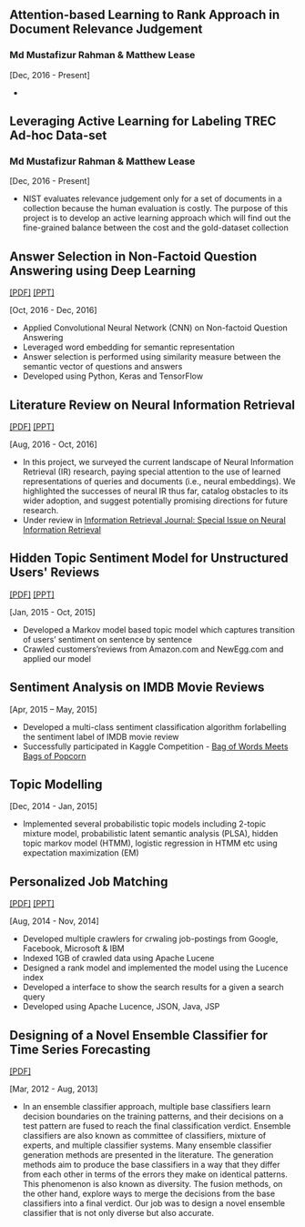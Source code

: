 ## Attention-based Learning to Rank Approach in Document Relevance Judgement 

### Md Mustafizur Rahman & Matthew Lease

[Dec, 2016 - Present]

- 

## Leveraging Active Learning for Labeling TREC Ad-hoc Data-set

### Md Mustafizur Rahman & Matthew Lease

[Dec, 2016 - Present]

- NIST evaluates relevance judgement only for a set of documents in a collection because the human evaluation is costly. The purpose of this project is to develop an active learning approach which will find out the fine-grained balance between the cost and the gold-dataset collection



## Answer Selection in Non-Factoid Question Answering using Deep Learning
[[PDF]](/paper/deep-non-factoid-qa.pdf) [[PPT]](/paper/QA_Task.pdf)

[Oct, 2016 - Dec, 2016]

- Applied Convolutional Neural Network (CNN) on Non-factoid Question Answering
- Leveraged word embedding for semantic representation 
- Answer selection is performed using similarity measure between the semantic vector of questions and answers
- Developed using Python, Keras and TensorFlow

## Literature Review on Neural Information Retrieval
[[PDF]](https://arxiv.org/abs/1611.06792) [[PPT]](http://www.slideshare.net/mattlease/deep-learning-for-information-retrieval-models-progress-opportunities)

[Aug, 2016 - Oct, 2016]

- In this project, we surveyed the current landscape of Neural Information Retrieval (IR) research, paying special attention to the use of learned representations of queries and documents (i.e., neural embeddings). We highlighted the successes of neural IR thus far, catalog obstacles to its wider adoption, and suggest potentially promising directions for future research.
- Under review in [Information Retrieval Journal: Special Issue on Neural Information Retrieval](http://www.wikicfp.com/cfp/servlet/event.showcfp?eventid=57257&copyownerid=320)


## Hidden Topic Sentiment Model for Unstructured Users' Reviews
[[PDF]](http://dl.acm.org/citation.cfm?id=2883072) [[PPT]](/paper/mustafiz-WWW16-v1.pptx) 

[Jan, 2015 - Oct, 2015]

- Developed a Markov model based topic model which captures transition of users’ sentiment on sentence by sentence
- Crawled customers’reviews from Amazon.com and NewEgg.com and applied our model

## Sentiment Analysis on IMDB Movie Reviews 
[Apr, 2015 – May, 2015]

- Developed a multi-class sentiment classification algorithm forlabelling the sentiment label of IMDB movie review
- Successfully participated in Kaggle Competition - [Bag of Words Meets Bags of Popcorn](https://www.kaggle.com/c/word2vec-nlp-tutorial/leaderboard)

## Topic Modelling
[Dec, 2014 - Jan, 2015]

- Implemented several probabilistic topic models including 2-topic mixture model, probabilistic latent semantic analysis (PLSA), hidden topic markov model (HTMM), logistic regression in HTMM etc using expectation maximization (EM)

## Personalized Job Matching 
[[PDF]]((/paper/Personalized_Job_Matching.pdf)) [[PPT]]((/paper/Personalized_Job_Matching.ppt))

[Aug, 2014 - Nov, 2014]

- Developed multiple crawlers for crwaling job-postings from Google, Facebook, Microsoft & IBM
- Indexed 1GB of crawled data using Apache Lucene
- Designed a rank model and implemented the model using the Lucence index
- Developed a interface to show the search results for a given a search query
- Developed using Apache Lucence, JSON, Java, JSP

## Designing of a Novel Ensemble Classifier for Time Series Forecasting 
[[PDF]](http://dx.doi.org/10.1109/TCYB.2015.2401038)

[Mar, 2012 - Aug, 2013]

- In an ensemble classifier approach, multiple base classifiers learn decision boundaries on the training patterns, and their decisions on a test pattern are fused to reach the final classification verdict. Ensemble classifiers are also known as committee of classifiers, mixture of experts, and multiple classifier systems. Many ensemble classifier generation methods are presented in the literature. The generation methods aim to produce the base classifiers in a way that they differ from each other in terms of the errors they make on identical patterns. This phenomenon is also known as diversity. The fusion methods, on the other hand, explore ways to merge the decisions from the base classifiers into a final verdict. Our job was to design a novel ensemble classifier that is not only diverse but also accurate.
